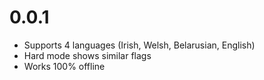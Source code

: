 # 0.0.1

- Supports 4 languages (Irish, Welsh, Belarusian, English)
- Hard mode shows similar flags
- Works 100% offline
